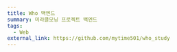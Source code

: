 ```yaml
---
title: Who 백엔드
summary: 미라클모닝 프로젝트 백엔드
tags:
  - Web
external_link: https://github.com/mytime501/who_study
---
```


